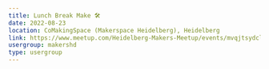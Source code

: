 ```yaml
---
title: Lunch Break Make 🛠️
date: 2022-08-23
location: CoMakingSpace (Makerspace Heidelberg), Heidelberg
link: https://www.meetup.com/Heidelberg-Makers-Meetup/events/mvqjtsydclbfc/
usergroup: makershd
type: usergroup
---
```

